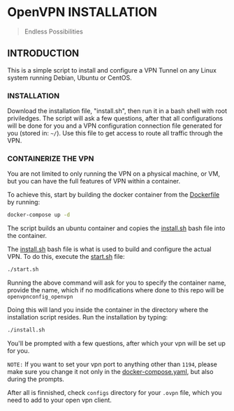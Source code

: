 # OpenVPN INSTALLATION

> Endless Possibilities

## INTRODUCTION

This is a simple script to install and configure a VPN Tunnel on any Linux system running Debian, Ubuntu or CentOS.

### INSTALLATION

Download the installation file, "install.sh", then run it in a bash shell with root priviledges.
The script will ask a few questions, after that all configurations will be done for you and a VPN configuration connection file generated for you (stored in: `~/`).
Use this file to get access to route all traffic through the VPN.

### CONTAINERIZE THE VPN

You are not limited to only running the VPN on a physical machine, or VM, but you can have the full features of VPN within a container.

To achieve this, start by building the docker container from the [Dockerfile](Dockerfile) by running:

```bash
docker-compose up -d
```

The script builds an ubuntu container and copies the [install.sh](install.sh) bash file into the container.

The [install.sh](install.sh) bash file is what is used to build and configure the actual VPN. To do this, execute the [start.sh](start.sh) file:

```bash
./start.sh
```

Running the above command will ask for you to specify the container name, provide the name, which if no modifications where done to this repo will be `openvpnconfig_openvpn`

Doing this will land you inside the container in the directory where the installation script resides. Run the installation by typing:

```bash
./install.sh
```

You'll be prompted with a few questions, after which your vpn will be set up for you.

`NOTE:` If you want to set your vpn port to anything other than `1194`, please make sure you change it not only in the [docker-compose.yaml](docker-compose.yaml), but also during the prompts.

After all is finnished, check `configs` directory for your `.ovpn` file, which you need to add to your open vpn client.